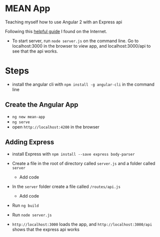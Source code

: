 # MEAN App

Teaching myself how to use Angular 2 with an Express api

Following this [helpful guide](https://scotch.io/tutorials/mean-app-with-angular-2-and-the-angular-cli) I found on the Internet.

- To start server, run `node server.js` on the command line.
  Go to localhost:3000 in the browser to view app, and localhost:3000/api to see that the api works.

# Steps

- install the angular cli with `npm install -g angular-cli` in the command line

## Create the Angular App

- `ng new mean-app`
- `ng serve`
- open `http://localhost:4200` in the browser

## Adding Express

- install Express with `npm install --save express body-parser`

- Create a file in the root of directory called `server.js` and a folder called `server`
  - Add code

- In the `server` folder create a file called `/routes/api.js`
  - Add code

- Run `ng build`

- Run `node server.js`

- `http://localhost:3000` loads the app, and `http://localhost:3000/api` shows that the express api works
